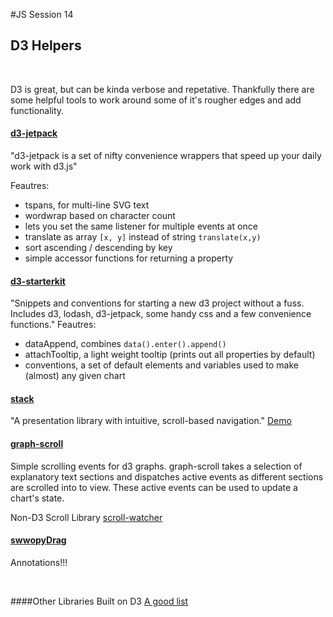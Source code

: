 #JS Session 14


## D3 Helpers
<br>

D3 is great, but can be kinda verbose and repetative. Thankfully there are some helpful tools to work around some of it's rougher edges and add functionality.

#### [d3-jetpack](https://github.com/gka/d3-jetpack)
"d3-jetpack is a set of nifty convenience wrappers that speed up your daily work with d3.js"

Feautres:

 * tspans, for multi-line SVG text
 * wordwrap based on character count
 * lets you set the same listener for multiple events at once
 * translate as array `[x, y]` instead of string `translate(x,y)`
 * sort ascending / descending by key
 * simple accessor functions for returning a property
 
#### [d3-starterkit](https://github.com/1wheel/d3-starterkit)
"Snippets and conventions for starting a new d3 project without a fuss. Includes d3, lodash, d3-jetpack, some handy css and a few convenience functions."
Feautres:

 * dataAppend, combines `data().enter().append()`
 * attachTooltip, a light weight tooltip (prints out all properties by default)
 * conventions, a set of default elements and variables used to make (almost) any given chart
 

#### [stack](http://mbostock.github.io/stack/)
"A presentation library with intuitive, scroll-based navigation." [Demo](https://mbostock.github.io/stack/)
 
 
#### [graph-scroll](https://github.com/1wheel/graph-scroll)

Simple scrolling events for d3 graphs. graph-scroll takes a selection of explanatory text sections and dispatches active events as different sections are scrolled into to view. These active events can be used to update a chart's state.


Non-D3 Scroll Library
[scroll-watcher](https://github.com/WSJ/scroll-watcher)

#### [swwopyDrag](http://1wheel.github.io/swoopy-drag/)
Annotations!!!

<br>

####Other Libraries Built on D3
[A good list](http://mikemcdearmon.com/portfolio/techposts/charting-libraries-using-d3)